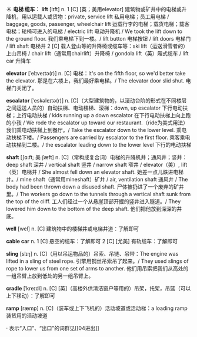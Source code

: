 ☀ <span class="category">**电梯 缆车：**</span>
<span class="vocabulary">**lift**</span> [lɪft] 
<span class="definition">n. 1 [C] [英；美用elevator] 建筑物或矿井中的电梯或升降机，用以运载人或货物：</span>private, service lift 私用电梯；员工用电梯 / baggage, goods, passenger, wheelchair lift 运载行李的电梯；载货电梯；载客电梯；轮椅可进入的电梯 / electric lift 电动升降机 / We took the lift down to the ground floor. 我们乘电梯下到一楼。/ lift button 电梯按钮 / lift doors 电梯门 / lift shaft 电梯井 <span class="definition">2 [C] 载人登山等的升降椅或缆车等：</span>ski lift（运送滑雪者的）上山吊椅 / chair lift（通常用chairlift）升降椅 / gondola lift（英）厢式缆车 / lift car 升降车
           
<span class="vocabulary">**elevator**</span> [ˈelɪveɪtə(r)]
<span class="definition">n. [C] 电梯：</span>It's on the fifth floor, so we'd better take the elevator. 那是在六楼上，我们最好乘电梯。/ The elevator door slid shut. 电梯门关闭了。
            
<span class="vocabulary">**escalator**</span> [ˈeskəleɪtə(r)]
<span class="definition">n. [C]（大型建筑物的，以滚动台阶的形式在不同楼层之间运送人员的）自动扶梯、电动楼梯、滚梯：</span>down, up escalator 下行电动扶梯；上行电动扶梯 / kids running up a down escalator 在下行电动扶梯上向上跑的小孩 / We rode the escalator up toward our restaurant.（ride为美式用法）我们乘电动扶梯上到餐厅。/ Take the escalator down to the lower level. 乘电动扶梯下楼。/ Passengers are carried by escalator to the first floor. 乘客乘电动扶梯到二楼。/ the escalator leading down to the lower level 下行的电动扶梯

<span class="vocabulary">**shaft**</span> [ʃɑ:ft; 美 ʃæft]
<span class="definition">n. [C]（常构成复合词）电梯的升降机井；通风井；竖井：</span>deep shaft 深井 / vertical shaft 竖井 / narrow shaft 窄井 / elevator（美）, lift（英）电梯井 / She almost fell down an elevator shaft. 她差一点儿跌进电梯井。/ mine shaft（通常用mineshaft）矿井 / air, ventilation shaft 通风井 / The body had been thrown down a disused shaft. 尸体被扔进了一个废弃的矿井里。/ The workers go down to the tunnels through a vertical shaft sunk from the top of the cliff. 工人们经过一个从悬崖顶部开掘的竖井进入隧道。/ They lowered him down to the bottom of the deep shaft. 他们把他放到深深的井底。

<span class="vocabulary">**well**</span> [wel] 
<span class="definition">n. [C] 建筑物中的楼梯井或电梯井道：</span>了解即可
           
<span class="vocabulary">**cable car**</span>
<span class="definition">n. 1 [C] 悬空的缆车：</span>了解即可 <span class="definition">2 [C] [尤美] 有轨缆车：</span>了解即可
           
<span class="vocabulary">**sling**</span> [slɪŋ]
<span class="definition">n. [C]（用以吊运物品的）吊索、吊链、吊带：</span>The engine was lifted in a sling of steel rope. 引擎用钢丝吊索吊了起来。/ They used slings of rope to lower us from one set of arms to another. 他们用吊索把我们从高处的一组吊臂上放到低处的另一组吊臂上。
           
<span class="vocabulary">**cradle**</span> [ˈkreɪdl]
<span class="definition">n. [C] [英]（高楼外供清洁窗户等用的）吊架，托架，吊篮（可以上下移动）：</span>了解即可           

<span class="vocabulary">**ramp**</span> [ræmp]
<span class="definition">n. [C]（装车或上下飞机的）活动坡道或活动梯：</span>a loading ramp 装货用的活动坡道

· 表示“入口”、“出口”的词群见[[04进出]]
